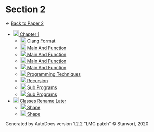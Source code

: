 <style>img{height:18px;margin-bottom:-3px}</style>
# Section 2

← [Back to Paper 2](..)

- [![Folder](https://starwort.github.io/computer-science/icon-folder.png) Chapter 1](chapter_1/index.html)
  - [![CLANG-FORMAT file](https://img.icons8.com/windows/512/4a90e2/file-configuration.png) Clang Format](chapter_1/.clang-format)
  - [![ file](https://img.icons8.com/windows/512/4a90e2/binary-file.png) Main And Function](chapter_1/main_and_function)
  - [![C file](https://img.icons8.com/windows/512/4a90e2/c.png) Main And Function](chapter_1/main_and_function.c)
  - [![OCRPSC file](https://img.icons8.com/windows/512/4a90e2/code-file.png) Main And Function](chapter_1/main_and_function.ocrpsc)
  - [![SPLW file](https://starwort.github.io/computer-science/icon-splw.png) Main And Function](chapter_1/main_and_function.splw)
  - [![MD file](https://img.icons8.com/windows/512/4a90e2/regular-document.png) Programming Techniques](chapter_1/programming_techniques.html)
  - [![MD file](https://img.icons8.com/windows/512/4a90e2/regular-document.png) Recursion](chapter_1/recursion.html)
  - [![C file](https://img.icons8.com/windows/512/4a90e2/c.png) Sub Programs](chapter_1/sub_programs.c)
  - [![MD file](https://img.icons8.com/windows/512/4a90e2/regular-document.png) Sub Programs](chapter_1/sub_programs.html)
- [![Folder](https://starwort.github.io/computer-science/icon-folder.png) Classes Rename Later](classes_RENAME_LATER/index.html)
  - [![PY file](https://img.icons8.com/windows/512/4a90e2/py.png) Shape](classes_RENAME_LATER/shape.py)
  - [![SPLW file](https://starwort.github.io/computer-science/icon-splw.png) Shape](classes_RENAME_LATER/shape.splw)

Generated by AutoDocs version 1.2.2 "LMC patch" © Starwort, 2020
